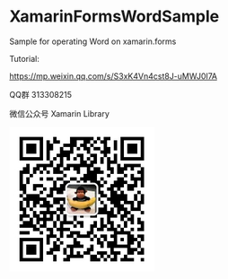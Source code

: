 # XamarinFormsWordSample
Sample for operating Word on xamarin.forms

Tutorial:

https://mp.weixin.qq.com/s/S3xK4Vn4cst8J-uMWJ0I7A

QQ群
313308215

微信公众号
Xamarin Library

<img src="https://github.com/jingliancui/XamarinFormsWordSample/blob/master/Images/wechatqrcode.jpg?raw=true"/>

